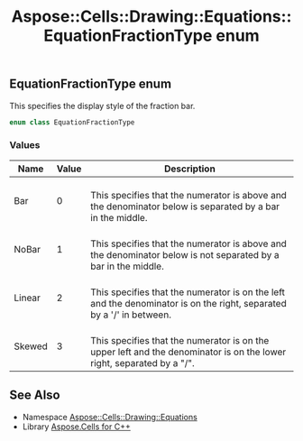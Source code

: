 ﻿---
title: Aspose::Cells::Drawing::Equations::EquationFractionType enum
linktitle: EquationFractionType
second_title: Aspose.Cells for C++ API Reference
description: 'Aspose::Cells::Drawing::Equations::EquationFractionType enum. This specifies the display style of the fraction bar in C++.'
type: docs
weight: 2400
url: /cpp/aspose.cells.drawing.equations/equationfractiontype/
---
## EquationFractionType enum


This specifies the display style of the fraction bar.

```cpp
enum class EquationFractionType
```

### Values

| Name | Value | Description |
| --- | --- | --- |
| Bar | 0 | <br>This specifies that the numerator is above and the denominator below is separated by a bar in the middle. |
| NoBar | 1 | <br>This specifies that the numerator is above and the denominator below is not separated by a bar in the middle. |
| Linear | 2 | <br>This specifies that the numerator is on the left and the denominator is on the right, separated by a '/' in between. |
| Skewed | 3 | <br>This specifies that the numerator is on the upper left and the denominator is on the lower right, separated by a "/". |

## See Also

* Namespace [Aspose::Cells::Drawing::Equations](../)
* Library [Aspose.Cells for C++](../../)
